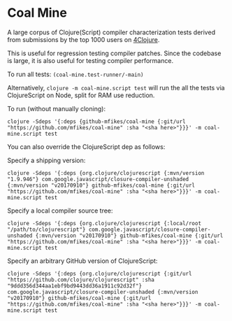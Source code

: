 # Coal Mine

A large corpus of Clojure(Script) compiler characterization tests derived from submissions by 
the top 1000 users on [4Clojure](http://www.4clojure.com).

This is useful for regression testing compiler patches. Since the codebase is large, it is also 
useful for testing compiler performance.

To run all tests: `(coal-mine.test-runner/-main)`

Alternatively, `clojure -m coal-mine.script test` will run the all the tests via ClojureScript on Node, split for 
RAM use reduction.

To run (without manually cloning):

```
clojure -Sdeps '{:deps {github-mfikes/coal-mine {:git/url "https://github.com/mfikes/coal-mine" :sha "<sha here>"}}}' -m coal-mine.script test
```

You can also override the ClojureScript dep as follows:

Specify a shipping version:

```
clojure -Sdeps '{:deps {org.clojure/clojurescript {:mvn/version "1.9.946"} com.google.javascript/closure-compiler-unshaded {:mvn/version "v20170910"} github-mfikes/coal-mine {:git/url "https://github.com/mfikes/coal-mine" :sha "<sha here>"}}}' -m coal-mine.script test
```

Specify a local compiler source tree:

```
clojure -Sdeps '{:deps {org.clojure/clojurescript {:local/root "/path/to/clojurescript"} com.google.javascript/closure-compiler-unshaded {:mvn/version "v20170910"} github-mfikes/coal-mine {:git/url "https://github.com/mfikes/coal-mine" :sha "<sha here>"}}}' -m coal-mine.script test
```

Specify an arbitrary GitHub version of ClojureScript:

```
clojure -Sdeps '{:deps {org.clojure/clojurescript {:git/url "https://github.com/clojure/clojurescript" :sha "9ddd356d344aa1ebf9bd9443dd36a1911c92d32f"} com.google.javascript/closure-compiler-unshaded {:mvn/version "v20170910"} github-mfikes/coal-mine {:git/url "https://github.com/mfikes/coal-mine" :sha "<sha here>"}}}' -m coal-mine.script test
```
